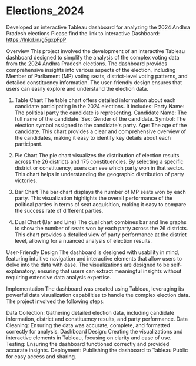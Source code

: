# Elections_2024
Developed an interactive Tableau dashboard for analyzing the 2024 Andhra Pradesh elections
Please find the link to interactive Dashboard: https://lnkd.in/g5gxpFpP

Overview
This project involved the development of an interactive Tableau dashboard designed to simplify the analysis of the complex voting data from the 2024 Andhra Pradesh elections. The dashboard provides comprehensive insights into various aspects of the election, including Member of Parliament (MP) voting seats, district-level voting patterns, and detailed constituency information. The user-friendly design ensures that users can easily explore and understand the election data.

1. Table Chart
The table chart offers detailed information about each candidate participating in the 2024 elections. It includes:
Party Name: The political party the candidate is representing.
Candidate Name: The full name of the candidate.
Sex: Gender of the candidate.
Symbol: The election symbol assigned to the candidate's party.
Age: The age of the candidate.
This chart provides a clear and comprehensive overview of the candidates, making it easy to identify key details about each participant.

2. Pie Chart
The pie chart visualizes the distribution of election results across the 26 districts and 175 constituencies. By selecting a specific district or constituency, users can see which party won in that sector. This chart helps in understanding the geographic distribution of party victories.

3. Bar Chart
The bar chart displays the number of MP seats won by each party. This visualization highlights the overall performance of the political parties in terms of seat acquisition, making it easy to compare the success rate of different parties.

4. Dual Chart (Bar and Line)
The dual chart combines bar and line graphs to show the number of seats won by each party across the 26 districts. This chart provides a detailed view of party performance at the district level, allowing for a nuanced analysis of election results.

User-Friendly Design
The dashboard is designed with usability in mind, featuring intuitive navigation and interactive elements that allow users to delve into the data with ease. The visualizations are designed to be self-explanatory, ensuring that users can extract meaningful insights without requiring extensive data analysis expertise.

Implementation
The dashboard was created using Tableau, leveraging its powerful data visualization capabilities to handle the complex election data. The project involved the following steps:

Data Collection: Gathering detailed election data, including candidate information, district and constituency results, and party performance.
Data Cleaning: Ensuring the data was accurate, complete, and formatted correctly for analysis.
Dashboard Design: Creating the visualizations and interactive elements in Tableau, focusing on clarity and ease of use.
Testing: Ensuring the dashboard functioned correctly and provided accurate insights.
Deployment: Publishing the dashboard to Tableau Public for easy access and sharing.

